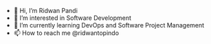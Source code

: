 - 👋 Hi, I’m Ridwan Pandi
- 👀 I’m interested in Software Development
- 🌱 I’m currently learning DevOps and Software Project Management
- 📫 How to reach me @ridwantopindo

<!---
ridwantopindo/ridwantopindo is a ✨ special ✨ repository because its `README.md` (this file) appears on your GitHub profile.
You can click the Preview link to take a look at your changes.
--->
